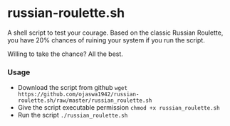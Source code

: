 # russian-roulette.sh
 
A shell script to test your courage.
Based on the classic Russian Roulette, you have 20% chances of ruining your system if you run the script.

Willing to take the chance? All the best.

### Usage
- Download the script from github
  `wget https://github.com/ojaswa1942/russian-roulette.sh/raw/master/russian_roulette.sh`
- Give the script executable permission
  `chmod +x russian_roulette.sh`
- Run the script 
  `./russian_roulette.sh`
